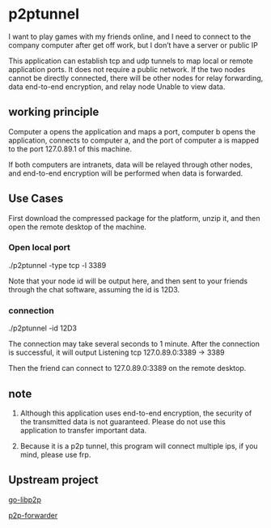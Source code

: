 # p2ptunnel
I want to play games with my friends online, and I need to connect to the company computer after get off work, but I don’t have a server or public IP

This application can establish tcp and udp tunnels to map local or remote application ports. It does not require a public network. If the two nodes cannot be directly connected, there will be other nodes for relay forwarding, data end-to-end encryption, and relay node Unable to view data.

## working principle

Computer a opens the application and maps a port, computer b opens the application, connects to computer a, and the port of computer a is mapped to the port 127.0.89.1 of this machine.

If both computers are intranets, data will be relayed through other nodes, and end-to-end encryption will be performed when data is forwarded.

## Use Cases

First download the compressed package for the platform, unzip it, and then open the remote desktop of the machine.
### Open local port
./p2ptunnel -type tcp -l 3389

Note that your node id will be output here, and then sent to your friends through the chat software, assuming the id is 12D3.

### connection
./p2ptunnel -id 12D3

The connection may take several seconds to 1 minute. After the connection is successful, it will output Listening tcp 127.0.89.0:3389 -> 3389

Then the friend can connect to 127.0.89.0:3389 on the remote desktop.


## note

1. Although this application uses end-to-end encryption, the security of the transmitted data is not guaranteed. Please do not use this application to transfer important data.

2. Because it is a p2p tunnel, this program will connect multiple ips, if you mind, please use frp.

## Upstream project

[go-libp2p](https://github.com/libp2p/go-libp2p)

[p2p-forwarder](https://github.com/nickname32/p2p-forwarder)